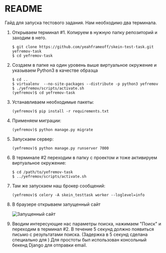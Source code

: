 # README

Гайд для запуска тестового задания. Нам необходимо два терминала.

1.  Открываем терминал #1. Копируем в нужную папку репозиторий и заходим в него.

        $ git clone https://github.com/yeahframeoff/skein-test-task.git yefremov-task
        $ cd yefremov-task

2.  Создаем в папке на один уровень выше виртуальное окружение и указываем Python3 в качестве образца

        $ cd ..
        $ virtualenv  --no-site-packages --distribute -p python3 yefremov
        $ ./yefremov/scripts/activate.sh
        (yefremov)$ cd yefremov-task

3.  Устанавливаем необходимые пакеты:

        (yefremov)$ pip install -r requirements.txt

4.  Применяем миграции:

        (yefremov)$ python manage.py migrate

5.  Запускаем сервер:

        (yefremov)$ python manage.py runserver 7000

6.  В терминале #2 переходим в папку с проектом и тоже активируем виртуальное окружение:

        $ cd /path/to/yefremov-task
        $ ../yefremov/scripts/activate.sh

7.  Там же запускаем наш брокер сообщений:

        (yefremov)$ celery -A skein_testtask worker --loglevel=info

8.  В браузере открываем запущенный сайт

    ![Запущенный сайт](http://i.imgur.com/umyPxax.png "Запущенный сайт")

9.  Вводим интересующие нас параметры поиска, нажимаем "Поиск" и переходим в терминал #2. 
В течение 5 секунд должно появиться письмо с результатами поиска. (Задержка в 5 секунд сделана специально для )
Для простоты был использован консольный бекенд Django для отправки email.
